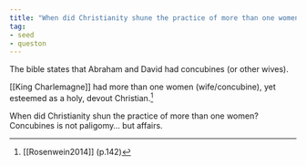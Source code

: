 ```yaml
---
title: "When did Christianity shune the practice of more than one women?"
tag: 
- seed
- queston
---
```


The bible states that Abraham and David had concubines (or other wives). 

[[King Charlemagne]] had more than one women (wife/concubine), yet esteemed as a holy, devout Christian.[^1]

When did Christianity shun the practice of more than one women?
Concubines is not paligomy… but affairs. 

[^1]:  [[Rosenwein2014]] (p.142)

